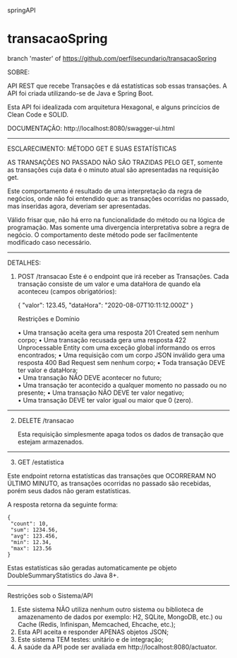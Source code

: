 
springAPI

# transacaoSpring
branch 'master' of https://github.com/perfilsecundario/transacaoSpring






SOBRE:

API REST que recebe Transações e dá estatísticas sob essas transações. A API foi criada utilizando-se de Java e Spring Boot.

Esta API foi idealizada com arquitetura Hexagonal, e alguns princícios de Clean Code e SOLID.
 
DOCUMENTAÇÃO:
http://localhost:8080/swagger-ui.html




__________________________________________________________________________________________________________________________________________________



ESCLARECIMENTO: MÉTODO GET E SUAS ESTATÍSTICAS

AS TRANSAÇÕES NO PASSADO NÃO SÃO TRAZIDAS PELO GET, somente as transações cuja data é o minuto atual são apresentadas na requisição get. 

Este comportamento é resultado de uma  interpretação da regra de negócios, onde não foi entendido que: as transações ocorridas no passado, mas inseridas agora, deveriam ser apresentadas. 

Válido frisar que, não há erro na funcionalidade do método ou na lógica de programação. Mas somente uma divergencia interpretativa sobre a regra de negócio. O comportamento deste método pode ser facilmentente modificado caso necessário.


__________________________________________________________________________________________________________________________________________________

DETALHES:




1. POST /transacao 
      Este é o endpoint que irá receber as Transações. Cada transação consiste de um valor e  uma dataHora de quando ela aconteceu (campos obrigatórios): 
      
      { 
       "valor": 123.45, 
       "dataHora": "2020-08-07T10:11:12.000Z" 
      } 

      Restrições e Domínio 
      
      • Uma transação aceita gera uma resposta 201 Created sem nenhum corpo; 
      • Uma transação recusada gera uma resposta 422 Unprocessable Entity com uma exceção global informando os erros encontrados;
      • Uma requisição com um corpo JSON inválido gera uma resposta 400 Bad Request sem nenhum corpo;
      • Toda transação DEVE ter valor e dataHora;  
      • Uma transação NÃO DEVE acontecer no futuro;  
      • Uma transação  ter acontecido a qualquer momento no passado ou no presente; 
      • Uma transação NÃO DEVE ter valor negativo;  
      • Uma transação DEVE ter valor igual ou maior que 0 (zero).
      
      
      
___________________________________________________________________________________________________________________________________________________      




2. DELETE /transacao 

      Esta requisição simplesmente apaga todos os dados de transação que estejam armazenados. 
      


___________________________________________________________________________________________________________________________________________________
        
    
    
    
3. GET /estatistica 


  Este endpoint retorna estatísticas das transações que OCORRERAM NO ÚLTIMO MINUTO, as transações ocorridas no passado são recebidas, porém seus dados não geram           estatísticas. 

  A resposta retorna da seguinte forma: 
    
    { 
     "count": 10,  
     "sum": 1234.56, 
     "avg": 123.456, 
     "min": 12.34, 
     "max": 123.56 
    } 
    
  Estas estatísticas são geradas automaticamente pe objeto DoubleSummaryStatistics do Java 8+. 




___________________________________________________________________________________________________________________________________________________



Restrições sob o Sistema/API

   1. Este sistema NÃO utiliza nenhum outro sistema ou biblioteca de amazenamento de dados por exemplo: H2, SQLite, MongoDB, etc.) ou Cache (Redis, Infinispan, Memcached,             Ehcache, etc.);  
   2. Esta API aceita e responder APENAS objetos JSON;  
   3. Este sistema TEM testes: unitário e de integração;  
   4. A saúde da API pode ser avaliada em http://localhost:8080/actuator.






